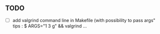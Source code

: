 ## TODO

- [ ] add valgrind command line in Makefile (with possibility to pass args"
	tips : 
	$ ARGS="1 3 g" && valgrind ...
